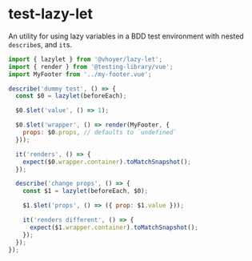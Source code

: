 # test-lazy-let

An utility for using lazy variables in a BDD test environment with nested `describe`s, and `it`s.

```javascript
import { lazylet } from '@vhoyer/lazy-let';
import { render } from '@testing-library/vue';
import MyFooter from '../my-footer.vue';

describe('dummy test', () => {
  const $0 = lazylet(beforeEach);

  $0.$let('value', () => 1);

  $0.$let('wrapper', () => render(MyFooter, {
    props: $0.props, // defaults to `undefined`
  }));

  it('renders', () => {
    expect($0.wrapper.container).toMatchSnapshot();
  });

  describe('change props', () => {
    const $1 = lazylet(beforeEach, $0);

    $1.$let('props', () => ({ prop: $1.value }));

    it('renders different', () => {
      expect($1.wrapper.container).toMatchSnapshot();
    });
  });
});
```
